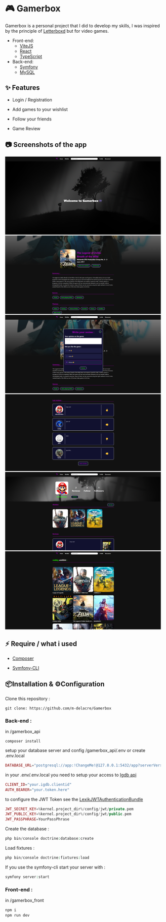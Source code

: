 # :video_game: Gamerbox 
Gamerbox is a personal project that I did to develop my skills, I was inspired by the principle of [Letterboxd](https://letterboxd.com/) but for video games.
   - Front-end: 
     - [ViteJS](https://github.com/vitejs/vite)
     - [React](https://github.com/facebook/react)
     - [TypeScript](https://github.com/microsoft/TypeScript)
   - Back-end:
      - [Symfony](https://github.com/symfony/symfony)
      - [MySQL](https://www.mysql.com/fr/)
## :sparkles: Features
*	Login / Registration
+	Add games to your wishlist
-	Follow your friends
* Game Review 

## :camera: Screenshots of the app
<img src="app_screenshots/homepage.png" alt="gamerbox home page">
<img src="app_screenshots/gamepage.png" alt="gamerbox game page">
<img src="app_screenshots/addreview.png" alt="gamerbox add a review">
<img src="app_screenshots/gamereviews.png" alt="gamerbox reviews of a game">
<img src="app_screenshots/profilepage.png" alt="gamerbox profile page">
<img src="app_screenshots/wishlistpage.png" alt="gamerbox user wishlist">

## :zap: Require / what i used
* [Composer](https://getcomposer.org/)
+ [Symfony-CLI](https://symfony.com/download)
## :package:Installation & :gear:Configuration
Clone this repository :
```
git clone: https://github.com/m-delacre/Gamerbox
```
### Back-end : 
in /gamerbox_api
```
composer install
```
setup your database server and config /gamerbox_api/.env or create .env.local
```php
DATABASE_URL="postgresql://app:!ChangeMe!@127.0.0.1:5432/app?serverVersion=16&charset=utf8"
```
in your .env/.env.local you need to setup your access to [Igdb api](https://api-docs.igdb.com/#account-creation)
```php
CLIENT_ID="your.igdb.clientid"
AUTH_BEARER="your.token.here"
```

to configure the JWT Token see the [LexikJWTAuthenticationBundle](https://github.com/lexik/LexikJWTAuthenticationBundle)
```php
JWT_SECRET_KEY=%kernel.project_dir%/config/jwt/private.pem
JWT_PUBLIC_KEY=%kernel.project_dir%/config/jwt/public.pem
JWT_PASSPHRASE=YourPassPhrase
```
Create the database :
```php
php bin/console doctrine:database:create
```

Load fixtures :
```php
php bin/console doctrine:fixtures:load
```

If you use the symfony-cli start your server with :
```php
symfony server:start
```
### Front-end : 
in /gamerbox_front
```javascript
npm i
npm run dev
```
